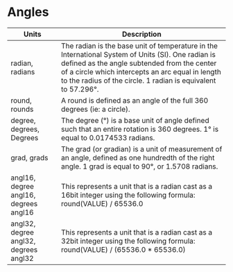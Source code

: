 # Angles

| Units | Description |
| --- | --- |
| radian, radians | The radian is the base unit of temperature in the International System of Units (SI). One radian is defined as the angle subtended from the center of a circle which intercepts an arc equal in length to the radius of the circle. 1 radian is equivalent to 57.296°. |
| round, rounds | A round is defined as an angle of the full 360 degrees (ie: a circle). |
| degree, degrees, Degrees | The degree (°) is a base unit of angle defined such that an entire rotation is 360 degrees. 1° is equal to 0.0174533 radians. |
| grad, grads | The grad (or gradian) is a unit of measurement of an angle, defined as one hundredth of the right angle. 1 grad is equal to 90°, or 1.5708 radians. |
| angl16, degree angl16, degrees angl16 | This represents a unit that is a radian cast as a 16bit integer using the following formula: round(VALUE) / 65536.0 |
| angl32, degree angl32, degrees angl32 | This represents a unit that is a radian cast as a 32bit integer using the following formula: round(VALUE) / (65536.0 * 65536.0) |